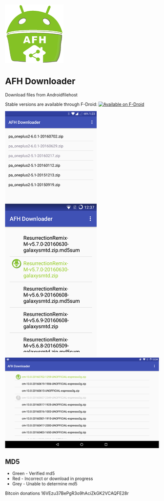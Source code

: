 ![Alt text](app/src/main/res/mipmap-xxxhdpi/ic_launcher.png?raw=true "AFH Downloader")
# AFH Downloader

Download files from Androidfilehost

Stable versions are available through F-Droid:
<a href="https://f-droid.org/repository/browse/?fdid=org.afhdownloader"><img
      alt="Available on F-Droid" height="45" src="https://raw.githubusercontent.com/daktak/androidpn-client/master/screenshots/fdroid.png" /></a>

![Alt text](screenshots/ss.png?raw=true "39788")
![Alt text](screenshots/i9000-flid-53817.png?raw=true "53817")
![Alt text](screenshots/p3100-flid-50766.png?raw=true "50766")

## MD5
* Green - Verified md5
* Red - Incorrect or download in progress 
* Grey - Unable to determine md5

Bitcoin donations 16VEzu37BePgR3o9hAciZkGK2VCAQFE28r
